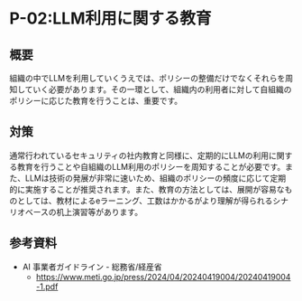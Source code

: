 # P-02:LLM利用に関する教育
## 概要
組織の中でLLMを利用していくうえでは、ポリシーの整備だけでなくそれらを周知していく必要があります。その一環として、組織内の利用者に対して自組織のポリシーに応じた教育を行うことは、重要です。

## 対策
通常行われているセキュリティの社内教育と同様に、定期的にLLMの利用に関する教育を行うことや自組織のLLM利用のポリシーを周知することが必要です。また、LLMは技術の発展が非常に速いため、組織のポリシーの頻度に応じて定期的に実施することが推奨されます。また、教育の方法としては、展開が容易なものとしては、教材によるeラーニング、工数はかかるがより理解が得られるシナリオベースの机上演習等があります。

## 参考資料
* AI 事業者ガイドライン - 総務省/経産省
  * https://www.meti.go.jp/press/2024/04/20240419004/20240419004-1.pdf
